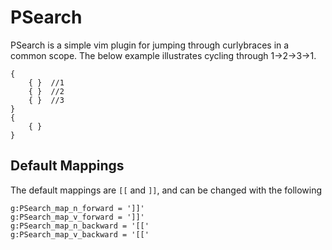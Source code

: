 # PSearch

PSearch is a simple vim plugin for jumping through curlybraces in a common
scope. The below example illustrates cycling through 1->2->3->1.
```
{
    { }  //1
    { }  //2
    { }  //3
}
{
    { }
}
```

## Default Mappings
The default mappings are `[[` and `]]`, and can be changed with the following
```
g:PSearch_map_n_forward = ']]'
g:PSearch_map_v_forward = ']]'
g:PSearch_map_n_backward = '[['
g:PSearch_map_v_backward = '[['
```
